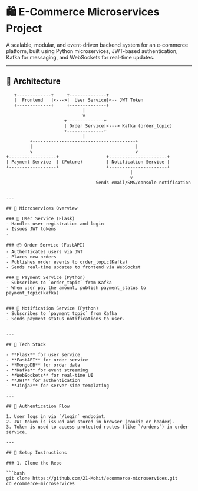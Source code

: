 # 🛍️ E-Commerce Microservices Project

A scalable, modular, and event-driven backend system for an e-commerce platform, built using Python microservices, JWT-based authentication, Kafka for messaging, and WebSockets for real-time updates.

---

## 🧱 Architecture

```plaintext
   +-------------+     +--------------+
   |  Frontend   |<--->|  User Service|<-- JWT Token
   +-------------+     +--------------+
                             |
                             v
                      +--------------+
                      | Order Service|<---> Kafka (order_topic)
                      +--------------+
                             |
         +-------------------+-------------------+
         |                                       |
         v                                       v
+------------------+                  +----------------------+
| Payment Service  | (Future)         | Notification Service |
+------------------+                  +----------------------+
                                               |
                                               v
                                  Sends email/SMS/console notification


---

## 🚀 Microservices Overview

### 👤 User Service (Flask)
- Handles user registration and login
- Issues JWT tokens
- 

### 📦 Order Service (FastAPI)
- Authenticates users via JWT
- Places new orders
- Publishes order events to order_topic(Kafka)
- Sends real-time updates to frontend via WebSocket

### 🔔 Payment Service (Python)
- Subscribes to `order_topic` from Kafka
- When user pay the amount, publish payment_status to payment_topic(kafka)


### 🔔 Notification Service (Python)
- Subscribes to `payment_topic` from Kafka
- Sends payment status notifications to user.


---

## 🧰 Tech Stack

- **Flask** for user service
- **FastAPI** for order service
- **MongoDB** for order data
- **Kafka** for event streaming
- **WebSockets** for real-time UI
- **JWT** for authentication
- **Jinja2** for server-side templating

---

## 🔐 Authentication Flow

1. User logs in via `/login` endpoint.
2. JWT token is issued and stored in browser (cookie or header).
3. Token is used to access protected routes (like `/orders`) in order service.

---

## 🔧 Setup Instructions

### 1. Clone the Repo

```bash
git clone https://github.com/21-Mohit/ecommerce-microservices.git
cd ecommerce-microservices

